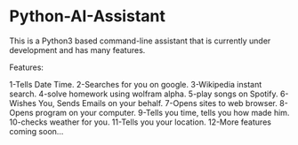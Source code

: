 # Python-AI-Assistant
This is a Python3 based command-line assistant that is currently under development and has many features.

Features:

1-Tells Date Time.
2-Searches for you on google.
3-Wikipedia instant search.
4-solve homework using wolfram alpha.
5-play songs on Spotify.
6-Wishes You, Sends Emails on your behalf.
7-Opens sites to web browser.
8-Opens program on your computer.
9-Tells you time, tells you how made him.
10-checks weather for you.
11-Tells you your location.
12-More features coming soon...
